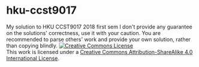 # hku-ccst9017
My solution to HKU CCST9017 2018 first sem
I don't provide any guarantee on the solutions' correctness, use it with your caution.
You are recommended to parse others' work and provide your own solution, rather than copying blindly.
<a rel="license" href="http://creativecommons.org/licenses/by-sa/4.0/"><img alt="Creative Commons License" style="border-width:0" src="https://i.creativecommons.org/l/by-sa/4.0/88x31.png" /></a><br />This work is licensed under a <a rel="license" href="http://creativecommons.org/licenses/by-sa/4.0/">Creative Commons Attribution-ShareAlike 4.0 International License</a>.
